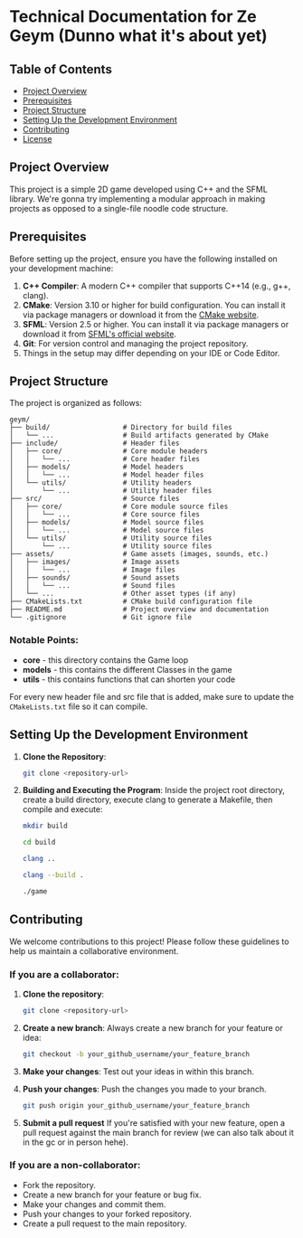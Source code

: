 # Technical Documentation for Ze Geym (Dunno what it's about yet)

## Table of Contents
- [Project Overview](#project-overview)
- [Prerequisites](#prerequisites)
- [Project Structure](#project-structure)
- [Setting Up the Development Environment](#setting-up-the-development-environment)
- [Contributing](#contributing)
- [License](#license)

## Project Overview
This project is a simple 2D game developed using C++ and the SFML library. We're gonna try implementing a modular approach in making projects as opposed to a single-file noodle code structure.

## Prerequisites
Before setting up the project, ensure you have the following installed on your development machine:

1. **C++ Compiler**: A modern C++ compiler that supports C++14 (e.g., g++, clang).
2. **CMake**: Version 3.10 or higher for build configuration. You can install it via package managers or download it from the [CMake website](https://cmake.org/).
3. **SFML**: Version 2.5 or higher. You can install it via package managers or download it from [SFML's official website](https://www.sfml-dev.org).
4. **Git**: For version control and managing the project repository.
5. Things in the setup may differ depending on your IDE or Code Editor.

## Project Structure
The project is organized as follows:
```undefined
geym/
├── build/                  # Directory for build files
│   └── ...                 # Build artifacts generated by CMake
├── include/                # Header files
│   ├── core/               # Core module headers
│   │   └── ...             # Core header files
│   ├── models/             # Model headers
│   │   └── ...             # Model header files
│   └── utils/              # Utility headers
│       └── ...             # Utility header files
├── src/                    # Source files
│   ├── core/               # Core module source files
│   │   └── ...             # Core source files
│   ├── models/             # Model source files
│   │   └── ...             # Model source files
│   └── utils/              # Utility source files
│       └── ...             # Utility source files
├── assets/                 # Game assets (images, sounds, etc.)
│   ├── images/             # Image assets
│   │   └── ...             # Image files
│   ├── sounds/             # Sound assets
│   │   └── ...             # Sound files
│   └── ...                 # Other asset types (if any)
├── CMakeLists.txt          # CMake build configuration file
├── README.md               # Project overview and documentation
└── .gitignore              # Git ignore file
```

### Notable Points:
- **core** - this directory contains the Game loop
- **models** - this contains the different Classes in the game 
- **utils** - this contains functions that can shorten your code

For every new header file and src file that is added, make sure to update the `CMakeLists.txt` file so it can compile.


## Setting Up the Development Environment
1. **Clone the Repository**:
   ```bash
   git clone <repository-url>
   ```

2. **Building and Executing the Program**: Inside the project root directory, create a build directory, execute clang to generate a Makefile, then compile and execute:

    ```bash
    mkdir build
    ```
    ```bash
    cd build
    ```
    ```bash
    clang ..
    ```
    ```bash
    clang --build .
    ```
    ```bash
    ./game
    ```

## Contributing
We welcome contributions to this project! Please follow these guidelines to help us maintain a collaborative environment.

### If you are a collaborator:
1. **Clone the repository**:
   ```bash
   git clone <repository-url>
2. **Create a new branch**:
    Always create a new branch for your feature or idea:
    ```bash
    git checkout -b your_github_username/your_feature_branch
    ```
3. **Make your changes**:
    Test out your ideas in within this branch.

4. **Push your changes**:
    Push the changes you made to your branch.
    ```bash
    git push origin your_github_username/your_feature_branch
    ```
5. **Submit a pull request**
    If you're satisfied with your new feature, open a pull request against the main branch for review (we can also talk about it in the gc or in person hehe).

### If you are a non-collaborator:
- Fork the repository.
- Create a new branch for your feature or bug fix.
- Make your changes and commit them.
- Push your changes to your forked repository.
- Create a pull request to the main repository.
